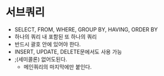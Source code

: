 # 서브쿼리
- SELECT, FROM, WHERE, GROUP BY, HAVING, ORDER BY
- 하나의 쿼리 내 포함된 또 하나의 쿼리
- 반드시 괄호 안에 있어야 한다.
- INSERT, UPDATE, DELETE문에서도 사용 가능
- ;(세미콜론) 없어도된다.
  - 메인쿼리의 마지막에만 붙인다.
